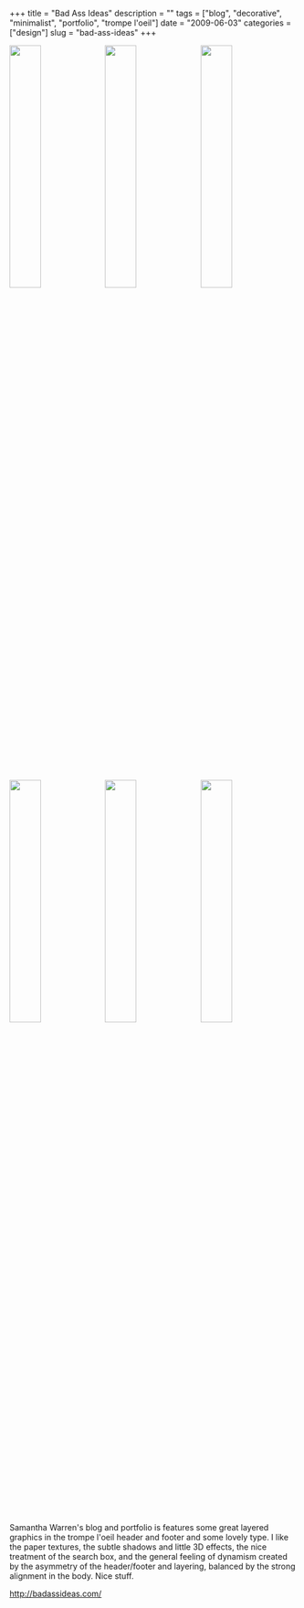 +++
title = "Bad Ass Ideas"
description = ""
tags = ["blog", "decorative", "minimalist", "portfolio", "trompe l'oeil"]
date = "2009-06-03"
categories = ["design"]
slug = "bad-ass-ideas"
+++


<div id="screens-thumbs" class="clearfix mt1-5">
<a href="/media/design/baddassdesign-1.jpg" class="group" rel="group"><img src="/media/design/baddassdesign-1.png" alt="" class="thumb" style="width: 33%; max-width: 33%;padding: 0 1px 1px 0" /></a><a href="/media/design/baddassdesign-2.jpg" class="group" rel="group"><img src="/media/design/baddassdesign-2.png" alt="" class="thumb" style="width: 33%; max-width: 33%;padding: 0 1px 1px 0" /></a><a href="/media/design/baddassdesign-3.jpg" class="group" rel="group"><img src="/media/design/baddassdesign-3.png" alt="" class="thumb" style="width: 33%; max-width: 33%;padding: 0 1px 1px 0" /></a><a href="/media/design/baddassdesign-4.jpg" class="group" rel="group"><img src="/media/design/baddassdesign-4.png" alt="" class="thumb" style="width: 33%; max-width: 33%;padding: 0 1px 1px 0" /></a><a href="/media/design/baddassdesign-5.jpg" class="group" rel="group"><img src="/media/design/baddassdesign-5.png" alt="" class="thumb" style="width: 33%; max-width: 33%;padding: 0 1px 1px 0" /></a><a href="/media/design/baddassdesign-6.jpg" class="group" rel="group"><img src="/media/design/baddassdesign-6.png" alt="" class="thumb" style="width: 33%; max-width: 33%;padding: 0 1px 1px 0" /></a>
</div>   
<p>Samantha Warren's blog and portfolio is features some great layered graphics in the trompe l'oeil header and footer and some lovely type. I like the paper textures, the subtle shadows and little 3D effects, the nice treatment of the search box, and the general feeling of dynamism created by the asymmetry of the header/footer and layering, balanced by the strong alignment in the body. Nice stuff.</p>
<p><a href="http://badassideas.com/">http://badassideas.com/</a></p>  
